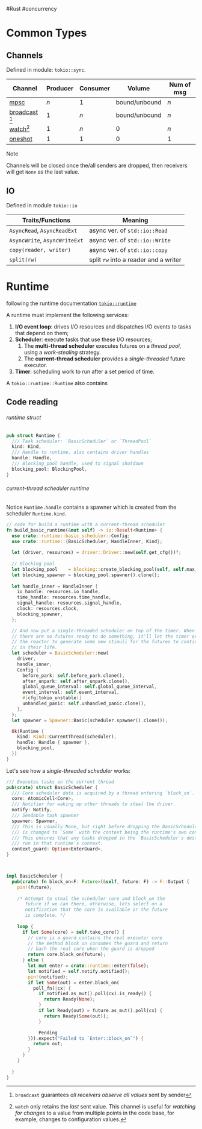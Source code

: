 #Rust
#concurrency 


# Common Types

## Channels

Defined in module: `tokio::sync`.

| Channel                                                                   | Producer | Consumer | Volume        | Num of msg |
| ------------------------------------------------------------------------- | -------- | -------- | ------------- | ---------- |
| [mpsc](https://docs.rs/tokio/latest/tokio/sync/mpsc/index.html)           | $n$      | $1$      | bound/unbound | $n$        |
| [broadcast](https://docs.rs/tokio/latest/tokio/sync/broadcast/index.html) [^bc] | $1$      | $n$      | bound/unbound | $n$        |
| [watch](https://docs.rs/tokio/latest/tokio/sync/watch/index.html)[^watch]         | $1$      | $n$      | $0$             | $n$           |
| [oneshot](https://docs.rs/tokio/latest/tokio/sync/oneshot/index.html)     | $1$      | $1$      | $0$             | $1$        |

[^watch]: `watch` only retains the _last_ sent value. This channel is useful for _watching for changes_ to a value from multiple points in the code base, for example, changes to configuration values.
[^bc]: `broadcast` guarantees _all receivers observe all values_ sent by sender

 > [!NOTE]
 > Channels will be closed once the/all senders are dropped, then receivers will get `None` as the last value.


## IO

Defined in module `tokio::io`

| Traits/Functions              | Meaning                        |
| ----------------------------- | ------------------------------ |
| `AsyncRead`, `AsyncReadExt`   | async ver. of `std::io::Read`  |
| `AsyncWrite`, `AsyncWriteExt` | async ver. of `std::io::Write` |
| `copy(reader, writer)`      | async ver. of `std::io::copy`  |
| `split(rw)`                 | split `rw` into a reader and a writer                               |




# Runtime

following the runtime documentation [`tokio::runtime`](https://docs.rs/tokio/latest/tokio/runtime/index.html)

A runtime must implement the following services:
1. **I/O event loop**: drives I/O resources and dispatches I/O events to tasks that depend on them;
2. **Scheduler**: execute tasks that use these I/O resources;
    1. The **multi-thread scheduler** executes futures on a _thread pool_, using a _work-stealing_ strategy.
    2. The **current-thread scheduler** provides a _single-threaded_ future executor.
3. **Timer**: scheduling work to run after a set period of time. 


A `tokio::runtime::Runtime` also contains


## Code reading


###### runtime struct
```rust
pub struct Runtime {
  /// Task scheduler: `BasicScheduler` or `ThreadPool`
  kind: Kind,    
  /// Handle to runtime, also contains driver handles
  handle: Handle,
  /// Blocking pool handle, used to signal shutdown
  blocking_pool: BlockingPool,
}
```





###### current-thread scheduler runtime

Notice `Runtime.handle` contains a spawner which is created from the scheduler `Runtime.kind`.

```rust
// code for build a runtime with a current-thread scheduler 
fn build_basic_runtime(&mut self) -> io::Result<Runtime> {
  use crate::runtime::basic_scheduler::Config;
  use crate::runtime::{BasicScheduler, HandleInner, Kind};
    
  let (driver, resources) = driver::Driver::new(self.get_cfg())?;
      
  // Blocking pool
  let blocking_pool    = blocking::create_blocking_pool(self, self.max_blocking_threads);
  let blocking_spawner = blocking_pool.spawner().clone();
  
  let handle_inner = HandleInner {
    io_handle: resources.io_handle,
    time_handle: resources.time_handle,
    signal_handle: resources.signal_handle,
    clock: resources.clock,
    blocking_spawner,
  };

  // And now put a single-threaded scheduler on top of the timer. When
  // there are no futures ready to do something, it'll let the timer or
  // the reactor to generate some new stimuli for the futures to continue
  // in their life.
  let scheduler = BasicScheduler::new(
    driver,
    handle_inner,
    Config {
      before_park: self.before_park.clone(),
      after_unpark: self.after_unpark.clone(),
      global_queue_interval: self.global_queue_interval,
      event_interval: self.event_interval,
      #[cfg(tokio_unstable)]
      unhandled_panic: self.unhandled_panic.clone(),
    },
  );
  let spawner = Spawner::Basic(scheduler.spawner().clone());

  Ok(Runtime {
    kind: Kind::CurrentThread(scheduler),
    handle: Handle { spawner },
    blocking_pool,
  })
}
```


Let's see how a _single-threaded scheduler_ works:
```rust
/// Executes tasks on the current thread
pub(crate) struct BasicScheduler {
  /// Core scheduler data is acquired by a thread entering `block_on`.
  core: AtomicCell<Core>,
  /// Notifier for waking up other threads to steal the driver.
  notify: Notify,
  /// Sendable task spawner
  spawner: Spawner,
  /// This is usually None, but right before dropping the BasicScheduler, it
  /// is changed to `Some` with the context being the runtime's own context.
  /// This ensures that any tasks dropped in the `BasicScheduler`s destructor
  /// run in that runtime's context.
  context_guard: Option<EnterGuard>,
}



impl BasicScheduler {
  pub(crate) fn block_on<F: Future>(&self, future: F) -> F::Output {
    pin!(future);
  
    /* Attempt to steal the scheduler core and block_on the
       future if we can there, otherwise, lets select on a 
       notification that the core is available or the future
       is complete. */
  
    loop {
      if let Some(core) = self.take_core() {
        // core is a guard contains the real executor core
        // the method block_on consumes the guard and return 
        // bach the real core when the guard is dropped 
        return core.block_on(future);
      } else {
        let mut enter = crate::runtime::enter(false);
        let notified = self.notify.notified();
        pin!(notified);
        if let Some(out) = enter.block_on(
          poll_fn(|cx| {
            if notified.as_mut().poll(cx).is_ready() { 
              return Ready(None); 
            }
            if let Ready(out) = future.as_mut().poll(cx) {
              return Ready(Some(out));
            }

            Pending
        })).expect("Failed to `Enter::block_on`") {
          return out;
        }
      }
    }
  
  }
}

```


